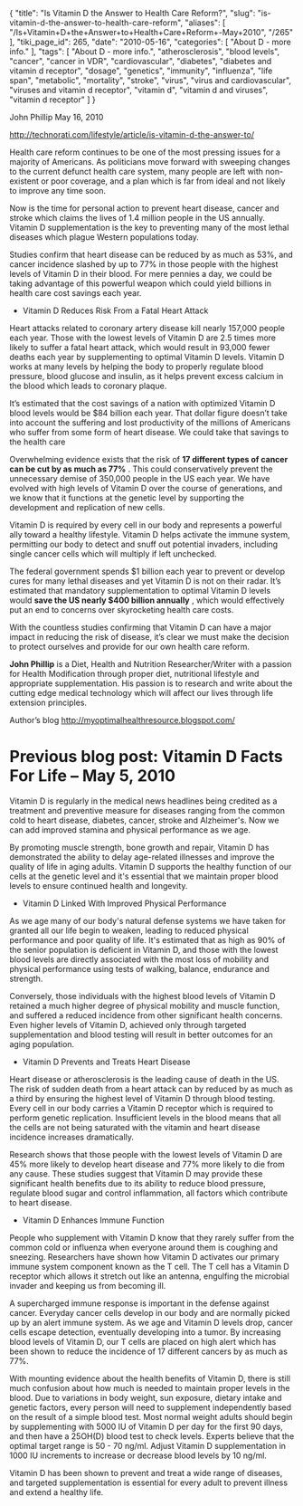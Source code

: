 {
    "title": "Is Vitamin D the Answer to Health Care Reform?",
    "slug": "is-vitamin-d-the-answer-to-health-care-reform",
    "aliases": [
        "/Is+Vitamin+D+the+Answer+to+Health+Care+Reform+-May+2010",
        "/265"
    ],
    "tiki_page_id": 265,
    "date": "2010-05-16",
    "categories": [
        "About D - more info."
    ],
    "tags": [
        "About D - more info.",
        "atherosclerosis",
        "blood levels",
        "cancer",
        "cancer in VDR",
        "cardiovascular",
        "diabetes",
        "diabetes and vitamin d receptor",
        "dosage",
        "genetics",
        "immunity",
        "influenza",
        "life span",
        "metabolic",
        "mortality",
        "stroke",
        "virus",
        "virus and cardiovascular",
        "viruses and vitamin d receptor",
        "vitamin d",
        "vitamin d and viruses",
        "vitamin d receptor"
    ]
}


John Phillip  May 16, 2010 

http://technorati.com/lifestyle/article/is-vitamin-d-the-answer-to/ 

Health care reform continues to be one of the most pressing issues for a majority of Americans. As politicians move forward with sweeping changes to the current defunct health care system, many people are left with non-existent or poor coverage, and a plan which is far from ideal and not likely to improve any time soon.

Now is the time for personal action to prevent heart disease, cancer and stroke which claims the lives of 1.4 million people in the US annually. Vitamin D supplementation is the key to preventing many of the most lethal diseases which plague Western populations today.

Studies confirm that heart disease can be reduced by as much as 53%, and cancer incidence slashed by up to 77% in those people with the highest levels of Vitamin D in their blood. For mere pennies a day, we could be taking advantage of this powerful weapon which could yield billions in health care cost savings each year.

* Vitamin D Reduces Risk From a Fatal Heart Attack

Heart attacks related to coronary artery disease kill nearly 157,000 people each year. Those with the lowest levels of Vitamin D are 2.5 times more likely to suffer a fatal heart attack, which would result in 93,000 fewer deaths each year by supplementing to optimal Vitamin D levels. Vitamin D works at many levels by helping the body to properly regulate blood pressure, blood glucose and insulin, as it helps prevent excess calcium in the blood which leads to coronary plaque.

It’s estimated that the cost savings of a nation with optimized Vitamin D blood levels would be $84 billion each year. That dollar figure doesn’t take into account the suffering and lost productivity of the millions of Americans who suffer from some form of heart disease. We could take that savings to the health care

Overwhelming evidence exists that the risk of  **17 different types of cancer can be cut by as much as 77%** . This could conservatively prevent the unnecessary demise of 350,000 people in the US each year. We have evolved with high levels of Vitamin D over the course of generations, and we know that it functions at the genetic level by supporting the development and replication of new cells.

Vitamin D is required by every cell in our body and represents a powerful ally toward a healthy lifestyle. Vitamin D helps activate the immune system, permitting our body to detect and snuff out potential invaders, including single cancer cells which will multiply if left unchecked.

The federal government spends $1 billion each year to prevent or develop cures for many lethal diseases and yet Vitamin D is not on their radar. It’s estimated that mandatory supplementation to optimal Vitamin D levels would  **save the US nearly $400 billion annually** , which would effectively put an end to concerns over skyrocketing health care costs.

With the countless studies confirming that Vitamin D can have a major impact in reducing the risk of disease, it’s clear we must make the decision to protect ourselves and provide for our own health care reform.

 **John Phillip**  is a Diet, Health and Nutrition Researcher/Writer with a passion for Health Modification through proper diet, nutritional lifestyle and appropriate supplementation. His passion is to research and write about the cutting edge medical technology which will affect our lives through life extension principles.

Author’s blog http://myoptimalhealthresource.blogspot.com/ 

# Previous blog post: Vitamin D Facts For Life – May 5, 2010

Vitamin D is regularly in the medical news headlines being credited as a treatment and preventive measure for diseases ranging from the common cold to heart disease, diabetes, cancer, stroke and Alzheimer's.  Now we can add improved stamina and physical performance as we age.  

By promoting muscle strength, bone growth and repair, Vitamin D has demonstrated the ability to delay age-related illnesses and improve the quality of life in aging adults.  Vitamin D supports the healthy function of our cells at the genetic level and it's essential that we maintain proper blood levels to ensure continued health and longevity.

* Vitamin D Linked With Improved Physical Performance

As we age many of our body's natural defense systems we have taken for granted all our life begin to weaken, leading to reduced physical performance and poor quality of life.  It's estimated that as high as 90% of the senior population is deficient in Vitamin D, and those with the lowest blood levels are directly associated with the most loss of mobility and physical performance using tests of walking, balance, endurance and strength.

Conversely, those individuals with the highest blood levels of Vitamin D retained a much higher degree of physical mobility and muscle function, and suffered a reduced incidence from other significant health concerns.  Even higher levels of Vitamin D, achieved only through targeted supplementation and blood testing will result in better outcomes for an aging population.

* Vitamin D Prevents and Treats Heart Disease

Heart disease or atherosclerosis is the leading cause of death in the US.  The risk of sudden death from a heart attack can by reduced by as much as a third by ensuring the highest level of Vitamin D through blood testing.  Every cell in our body carries a Vitamin D receptor which is required to perform genetic replication.  Insufficient levels in the blood means that all the cells are not being saturated with the vitamin and heart disease incidence increases dramatically.

Research shows that those people with the lowest levels of Vitamin D are 45% more likely to develop heart disease and 77% more likely to die from any cause.   These studies suggest that Vitamin D may provide these significant health benefits due to its ability to reduce blood pressure, regulate blood sugar and control inflammation, all factors which contribute to heart disease.

* Vitamin D Enhances Immune Function

People who supplement with Vitamin D know that they rarely suffer from the common cold or influenza when everyone around them is coughing and sneezing.  Researchers have shown how Vitamin D activates our primary immune system component known as the T cell.  The T cell has a Vitamin D receptor which allows it stretch out like an antenna, engulfing the microbial invader and keeping us from becoming ill.

A supercharged immune response is important in the defense against cancer.  Everyday cancer cells develop in our body and are normally picked up by an alert immune system.  As we age and Vitamin D levels drop, cancer cells escape detection, eventually developing into a tumor.  By increasing blood levels of Vitamin D, our T cells are placed on high alert which has been shown to reduce the incidence of 17 different cancers by as much as 77%.

With mounting evidence about the health benefits of Vitamin D, there is still much confusion about how much is needed to maintain proper levels in the blood.  Due to variations in body weight, sun exposure, dietary intake and genetic factors, every person will need to supplement independently based on the result of a simple blood test.  Most normal weight adults should begin by supplementing with 5000 IU of Vitamin D per day for the first 90 days, and then have a 25OH(D) blood test to check levels.  Experts believe that the optimal target range is 50 - 70 ng/ml.  Adjust Vitamin D supplementation in 1000 IU increments to increase or decrease blood levels by 10 ng/ml.

Vitamin D has been shown to prevent and treat a wide range of diseases, and targeted supplementation is essential for every adult to prevent illness and extend a healthy life.